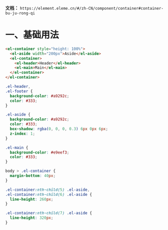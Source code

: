 **文档：** `https://element.eleme.cn/#/zh-CN/component/container#container-bu-ju-rong-qi`

# 一、基础用法
  ```html
  <el-container style="height: 100%">
    <el-aside width="200px">Aside</el-aside>
    <el-container>
      <el-header>Header</el-header>
      <el-main>Main</el-main>
    </el-container>
  </el-container>
  ```

  ```scss
  .el-header,
  .el-footer {
    background-color: #a9292c;
    color: #333;
  }

  .el-aside {
    background-color: #a9292c;
    color: #333;
    box-shadow: rgba(0, 0, 0, 0.3) 6px 0px 6px;
    z-index: 1;
  }

  .el-main {
    background-color: #e9eef3;
    color: #333;
  }

  body > .el-container {
    margin-bottom: 40px;
  }

  .el-container:nth-child(5) .el-aside,
  .el-container:nth-child(6) .el-aside {
    line-height: 260px;
  }

  .el-container:nth-child(7) .el-aside {
    line-height: 320px;
  }
  ```